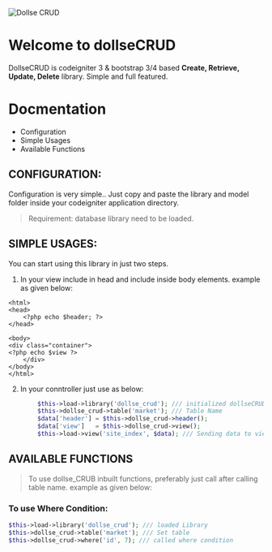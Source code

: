 ![Dollse CRUD](https://i.imgur.com/PtAzIZ6.png)

# Welcome to dollseCRUD

DollseCRUD is codeigniter 3 & bootstrap 3/4 based **Create, Retrieve, Update, Delete** library. Simple and full featured.

# Docmentation

- Configuration
- Simple Usages
- Available Functions

## CONFIGURATION:
Configuration is very simple.. Just copy and paste the library and model folder inside your codeigniter application directory.
> Requirement: database library need to be loaded.

## SIMPLE USAGES:
You can start using this library in just two steps.
1. In your view include  **<?php echo $header; ?>** in head and include **<?php echo $view ?>** inside body elements. example as given below:

```
<html>
<head>
    <?php echo $header; ?>
</head>

<body>
<div class="container">
<?php echo $view ?>
    </div>
</body>
</html>
```

2. In your conntroller just use as below:

```php
        $this->load->library('dollse_crud'); /// initialized dollseCRUD library
        $this->dollse_crud->table('market'); /// Table Name
        $data['header'] = $this->dollse_crud->header();
        $data['view']   = $this->dollse_crud->view();
        $this->load->view('site_index', $data); /// Sending data to view file
```
## AVAILABLE FUNCTIONS
> To use dollse_CRUB inbuilt functions, preferably just call after calling table name. example as given below:

### To use Where Condition:

```php
$this->load->library('dollse_crud'); /// loaded Library
$this->dollse_crud->table('market'); /// Set table
$this->dollse_crud->where('id', 7); /// called where condition
```
